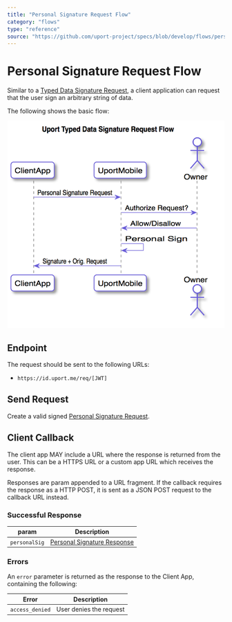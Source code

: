 ```yaml
---
title: "Personal Signature Request Flow"
category: "flows"
type: "reference"
source: "https://github.com/uport-project/specs/blob/develop/flows/personalsign.md"
---
```


# Personal Signature Request Flow

Similar to a [Typed Data Signature Request](verificationreq.md), a client application can request that the user sign an arbitrary string of data.

The following shows the basic flow:

![Personal Signature Request Flow](personalsign.png)

## Endpoint

The request should be sent to the following URLs:

- `https://id.uport.me/req/[JWT]`

## Send Request

Create a valid signed [Personal Signature Request](../messages/personalsignreq.md).


## Client Callback

The client app MAY include a URL where the response is returned from the user. This can be a HTTPS URL or a custom app URL which receives the response.

Responses are param appended to a URL fragment. If the callback requires the response as a HTTP POST, it is sent as a JSON POST request to the callback URL instead.

### Successful Response

param          | Description
-------------- | -----------
`personalSig` | [Personal Signature Response](../messages/personalsignresp.md)

### Errors

An `error` parameter is returned as the response to the Client App, containing the following:

Error         | Description
------------- | -----------
`access_denied`| User denies the request

